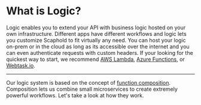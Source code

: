 # What is Logic?

Logic enables you to extend your API with business logic hosted on your
own infrastructure. Different apps have different workflows and logic lets you customize Scaphold to fit virtually any need. You can host your logic on-prem or in the cloud as long as its accessible over the internet and you can even authenticate requests with custom headers. If your looking for the quickest way to start, we recommend
<a href="https://aws.amazon.com/lambda/" target="_blank">AWS Lambda</a>,
<a href="https://azure.microsoft.com/en-us/services/functions/" target="_blank">Azure Functions</a>, or
<a href="https://webtask.io/" target="_blank">Webtask.io</a>.
<hr />
Our logic system is based on the concept of
<a href="https://en.wikipedia.org/wiki/Function_composition_(computer_science)" target="_blank">function composition</a>.
Composition lets us combine small microservices to create extremely powerful workflows. Let's take a look at how they work.